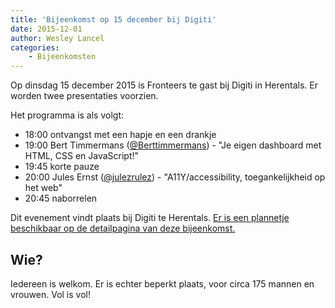 ```yaml
---
title: 'Bijeenkomst op 15 december bij Digiti'
date: 2015-12-01
author: Wesley Lancel
categories:
    - Bijeenkomsten
---
```


Op dinsdag 15 december 2015 is Fronteers te gast bij Digiti in Herentals. Er worden twee presentaties voorzien.

Het programma is als volgt:

-   18:00 ontvangst met een hapje en een drankje
-   19:00 Bert Timmermans ([@Berttimmermans](https://twitter.com/Berttimmermans)) - "Je eigen dashboard met HTML, CSS en JavaScript!"
-   19:45 korte pauze
-   20:00 Jules Ernst ([@julezrulez](https://twitter.com/julezrulez)) - "A11Y/accessibility, toegankelijkheid op het web"
-   20:45 naborrelen

Dit evenement vindt plaats bij Digiti te Herentals. [Er is een plannetje beschikbaar op de detailpagina van deze bijeenkomst.](/bijeenkomsten/2015/digiti-2)

## Wie?

Iedereen is welkom. Er is echter beperkt plaats, voor circa 175 mannen en vrouwen.  Vol is vol!
